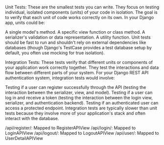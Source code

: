 Unit Tests: 
These are the smallest tests you can write. They focus on testing individual, isolated components (units) of your code in isolation. The goal is to verify that each unit of code works correctly on its own. In your Django app, units could be:

A single model's method.
A specific view function or class method.
A serializer's validation or data representation.
A utility function.
Unit tests should be fast to run and shouldn't rely on external dependencies like databases (though Django's TestCase provides a test database setup by default, you often use mocking for true isolation).

Integration Tests: 
These tests verify that different units or components of your application work correctly together. They test the interactions and data flow between different parts of your system. For your Django REST API authentication system, integration tests would involve:

Testing if a user can register successfully through the API (testing the interaction between the serializer, view, and model).
Testing if a user can log in and receive a token (testing the interaction between the login view, serializer, and authentication backend).
Testing if an authenticated user can access a protected endpoint.
Integration tests are typically slower than unit tests because they involve more of your application's stack and often interact with the database.

/api/register/: Mapped to RegisterAPIView
/api/login/: Mapped to LoginAPIView
/api/logout/: Mapped to LogoutAPIView
/api/user/: Mapped to UserDetailAPIView 